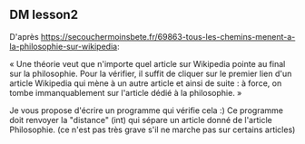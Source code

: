 ## DM lesson2

D'après https://secouchermoinsbete.fr/69863-tous-les-chemins-menent-a-la-philosophie-sur-wikipedia:

« Une théorie veut que n'importe quel article sur Wikipedia pointe au final sur la philosophie. Pour la vérifier, il suffit de cliquer sur le premier lien d'un article Wikipedia qui mène à un autre article et ainsi de suite : à force, on tombe immanquablement sur l'article dédié à la philosophie. »

Je vous propose d'écrire un programme qui vérifie cela :) Ce programme doit renvoyer la "distance" (int) qui sépare un article donné de l'article Philosophie. (ce n'est pas très grave s'il ne marche pas sur certains articles)

